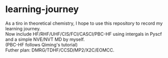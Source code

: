 # learning-journey

As a tiro in theoretical chemistry, I hope to use this repository to record my learning journey.  
Now include HF/RHF/UHF/CIS/FCI/CASCI/PBC-HF using intergals in Pyscf and a simple NVE/NVT MD by myself.  
(PBC-HF follows Qiming's tutorial)  
Futher plan: DMRG/TDHF/CCSD/MP2/X2C/EOMCC.
